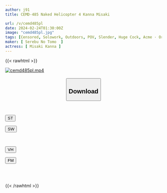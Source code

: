 ```yaml
---
author: j91
title: CEMD-485 Naked Helicopter 4 Kanna Misaki

url: /v/cemd485pl
date: 2024-02-24T01:30:00Z
image: "cemd485pl.jpg"
tags: [Censored, Solowork, Outdoors, POV, Slender, Huge Cock, Acme · Orgasm	]
maker: [ Serebu No Tomo  ]
actress: [ Misaki Kanna ]
---
```



{{< rawhtml >}}

<div class="video" data-videoid="v9bM1DvqVMF414e">
    <a href="javascript:;">
        <img src="/v/cemd485pl/cemd485pl.jpg" width="WIDTH" height="HEIGHT" alt="cemd485pl.mp4" loading="lazy">
    </a>
</div>

<script type="text/javascript" src="https://j91.asia/asset/on-demand-st.js"></script>

<br>
  <link rel="stylesheet" href="https://j91.asia/asset/bs5.css">
  
  <center>
  <button class="btn btn-primary" type="button" data-bs-toggle="collapse" data-bs-target=".multi-collapse" aria-expanded="false" aria-controls="multiCollapseExample1 multiCollapseExample2"><h2>Download</h2></button></center>
</p>
<div class="row">
  <div class="col">
    <div class="collapse multi-collapse" id="multiCollapseExample1">
      <div class="card card-body">
	      	      <br>
<div class="buttons">  
<p><a href="https://streamtape.to/v/v9bM1DvqVMF414e" target="_blank"><button class="btn-hover color-3"><i class="fa fa-download"></i> ST</button></a></p>
<p><a href="https://cdnwish.com/fpeoqtw81lal" target="_blank"><button class="btn-hover color-2"><i class="fa fa-download"></i> SW</button></a></p></div>
    </div>
  </div>
</div>
  <div class="col">
    <div class="collapse multi-collapse" id="multiCollapseExample2">
      <div class="card card-body">
	      <br>
<div class="buttons">
<p><a href="https://vidhidepro.com/f/0sbyuh7t2bcg"><button class="btn-hover color-9"><i class="fa fa-download"></i> VH</button></a></p>
<p><a href="https://filemoon.sx/d/m7mpepi50v81"><button class="btn-hover color-8"><i class="fa fa-download"></i> FM</button></a></p></div>
<br><br>
      </div>
    </div>
  </div>
</div>

{{< /rawhtml >}}
